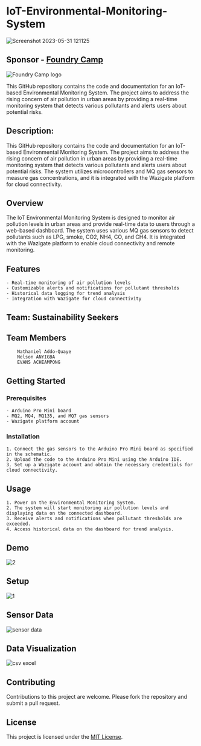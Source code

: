 # IoT-Environmental-Monitoring-System

![Screenshot 2023-05-31 121125](https://github.com/AWESOME04/IoT-Environmental-Monitoring-System/assets/102630199/5a6b6782-09d8-4730-b874-689ec1d82819)


## Sponsor - [Foundry Camp](https://foundry.camp/web/guest)

![Foundry Camp logo](https://github.com/AWESOME04/IoT-Environmental-Monitoring-System/assets/102630199/1bd4a2d7-be8e-4503-a09c-4d6e039758a7)

This GitHub repository contains the code and documentation for an IoT-based Environmental Monitoring System. The project aims to address the rising concern of air pollution in urban areas by providing a real-time monitoring system that detects various pollutants and alerts users about potential risks. 

## Description:
This GitHub repository contains the code and documentation for an IoT-based Environmental Monitoring System. The project aims to address the rising concern of air pollution in urban areas by providing a real-time monitoring system that detects various pollutants and alerts users about potential risks. The system utilizes microcontrollers and MQ gas sensors to measure gas concentrations, and it is integrated with the Wazigate platform for cloud connectivity.


## Overview

The IoT Environmental Monitoring System is designed to monitor air pollution levels in urban areas and provide real-time data to users through a web-based dashboard. The system uses various MQ gas sensors to detect pollutants such as LPG, smoke, CO2, NH4, CO, and CH4. It is integrated with the Wazigate platform to enable cloud connectivity and remote monitoring.

## Features
    
    - Real-time monitoring of air pollution levels
    - Customizable alerts and notifications for pollutant thresholds
    - Historical data logging for trend analysis
    - Integration with Wazigate for cloud connectivity

## Team: Sustainability Seekers

## Team Members

        Nathaniel Addo-Quaye
        Nelson ANYIGBA
        EVANS ACHEAMPONG


## Getting Started

### Prerequisites

    - Arduino Pro Mini board
    - MQ2, MQ4, MQ135, and MQ7 gas sensors
    - Wazigate platform account

### Installation

    1. Connect the gas sensors to the Arduino Pro Mini board as specified in the schematic.
    2. Upload the code to the Arduino Pro Mini using the Arduino IDE.
    3. Set up a Wazigate account and obtain the necessary credentials for cloud connectivity.

## Usage

    1. Power on the Environmental Monitoring System.
    2. The system will start monitoring air pollution levels and displaying data on the connected dashboard.
    3. Receive alerts and notifications when pollutant thresholds are exceeded.
    4. Access historical data on the dashboard for trend analysis.

## Demo

![2](https://github.com/AWESOME04/IoT-Environmental-Monitoring-System/assets/102630199/79e14557-28a0-422c-b27a-766ecea947a0)


## Setup

![1](https://github.com/AWESOME04/IoT-Environmental-Monitoring-System/assets/102630199/f46b1144-0edb-45a3-ba8b-c96e0c108ba6)

## Sensor Data

![sensor data](https://github.com/AWESOME04/IoT-Environmental-Monitoring-System/assets/102630199/ff63e11b-9bed-4c00-892d-4dcc4dc918c4)

## Data Visualization

![csv excel](https://github.com/AWESOME04/IoT-Environmental-Monitoring-System/assets/102630199/ac285a9e-8203-42d2-b5d0-6d5d86a51f19)


## Contributing

Contributions to this project are welcome. Please fork the repository and submit a pull request.

## License

This project is licensed under the [MIT License](LICENSE).

